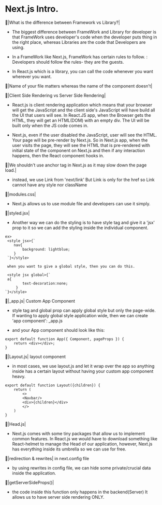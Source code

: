 # Next.js Intro.

🌟|What is the difference between Framework vs Library?|

-   The biggest difference between FrameWork and Library for developer is that FrameWork uses developer's code when the developer puts thing in the right place, whereas Libraries are the code that Developers are using.

-   In a FrameWork like Next.js, FrameWork has certain rules to follow. : Developers should follow the rules- they are the guests.

-   In React.js which is a library, you can call the code whenever you want wherever you want.

🌟|Name of your file matters whereas the name of the component doesn't|

🌟|Client Side Rendering vs Server Side Rendering|

-   React.js is client rendering application which means that your browser will get the JavaScript and the client side's JavaScript will have build all the UI that users will see. In React.JS app, when the Browser gets the HTML, they will get an HTML(DOM) with an empty div. The UI will be built only when the JS code comes in.

-   Next.js, even if the user disabled the JavaScript, user will see the HTML. Your page will be pre-render by Next.js. So in Next.js app, when the user visits the page, they will see the HTML that is pre-rendered with initial state of the component on Next.js and then if any interaction happens, then the React component hooks in.

🌟|We shouldn't use anchor tag in Next.js as it may slow down the page load.|

-   instead, we use Link from 'next/link' But Link is only for the href so Link cannot have any style nor className

🌟|modules.css|

-   Next.js allows us to use module file and developers can use it simply.

🌟|styled.jsx|

-   Another way we can do the styling is to have style tag and give it a 'jsx' prop to it so we can add the styling inside the individual component.
```
ex>
 <style jsx>{`
    nav{
        background: lightblue;
    }
 `}</style>

 when you want to give a global style, then you can do this.

 <style jsx global>{`
 a{
        text-decoration:none;
     }  
`}</style>
```

🌟|_app.js| Custom App Component

-  style tag and global prop can apply global style but only the page-wide. If wanting to apply global style application wide, then we can create 'app component': _app.js

-  and your App component should look like this:
```
export default function App({ Component, pageProps }) {
    return <div></div>;
}
```

🌟|Layout.js| layout component

-   in most cases, we use layout.js and let it wrap over the app so anything inside has a certain layout without having your custom app component heavy.

```
export default function Layout({children}) {
    return (
        <>
        <Navbar/>
        <div>{children}</div>
        </>
    )
}
```

🌟|Head.js| 

-   Next.js comes with some tiny packages that allow us to implement common features. In React.js we would have to download something like React-helmet to manage the Head of our application, however, Next.js has everything inside its umbrella so we can use for free.

🌟|redirection & rewrites| in next.config file

-   by using rewrites in config file, we can hide some private/crucial data inside the application.

🌟|getServerSideProps()|

-   the code inside this function only happens in the backend(Server) It allows us to have server side rendering ONLY.